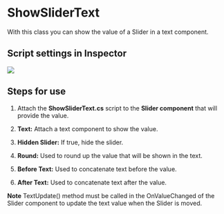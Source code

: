 # ShowSliderText
With this class you can show the value of a Slider in a text component.

## Script settings in Inspector
<img src="../master/Example.png">

## Steps for use
1. Attach the **ShowSliderText.cs** script to the **Slider component** that will provide the value.

2. **Text:** Attach a text component to show the value.

3. **Hidden Slider:** If true, hide the slider.

4. **Round:** Used to round up the value that will be shown in the text.

5. **Before Text:** Used to concatenate text before the value.

6. **After Text:** Used to concatenate text after the value.

**Note**
TextUpdate() method  must be called in the OnValueChanged of the Slider component to update the text value when the Slider is moved.
